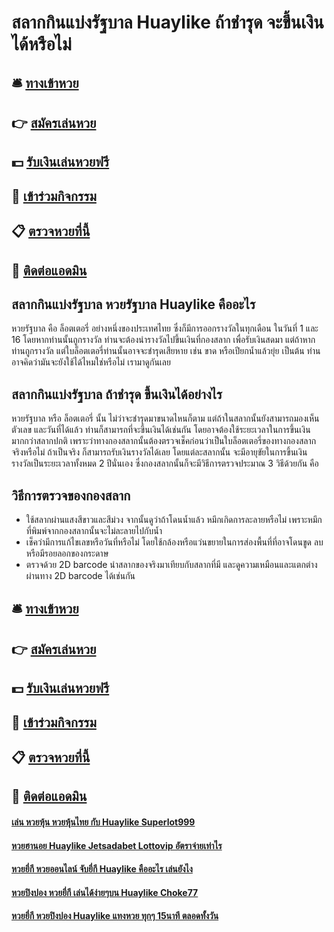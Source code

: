 # สลากกินแบ่งรัฐบาล Huaylike ถ้าชำรุด จะขึ้นเงินได้หรือไม่

## 🛎 [ทางเข้าหวย](https://bit.ly/3LiSs7T)
## 👉 [สมัครเล่นหวย](https://bit.ly/3LiSs7T)
## 💵 [รับเงินเล่นหวยฟรี](https://bit.ly/3RTpm1c)
## 👑 [เข้าร่วมกิจกรรม](https://bit.ly/3RTpm1c)
## 📋 [ตรวจหวยที่นี้](https://bit.ly/3RTpm1c)
## 📱 [ติดต่อแอดมิน](https://bit.ly/3RTpm1c)

## สลากกินแบ่งรัฐบาล หวยรัฐบาล Huaylike คืออะไร
หวยรัฐบาล คือ ล็อตเตอรี่ อย่างหนึ่งของประเทศไทย ซึ่งก็มีการออกรางวัลในทุกเดือน ในวันที่ 1 และ 16  โดยหากท่านนั้นถูกรางวัล ท่านจะต้องนำรางวัลไปขึ้นเงินที่กองสลาก เพื่อรับเงินสดมา แต่ถ้าหากท่านถูกรางวัล แต่ใบล็อตเตอรี่ท่านนั้นอาจจะชำรุดเสียหาย เช่น ขาด หรือเปียกน้ำแล้วยุ่ย เป็นต้น ท่านอาจคิดว่ามันจะยังใช้ได้ไหมใช่หรือไม่ เรามาดูกันเลย

## สลากกินแบ่งรัฐบาล ถ้าชำรุด ขึ้นเงินได้อย่างไร
หวยรัฐบาล หรือ ล็อตเตอรี่ นั้น ไม่ว่าจะชำรุดมาขนาดไหนก็ตาม แต่ถ้าในสลากนั้นยังสามารถมองเห็นตัวเลข และวันที่ได้แล้ว ท่านก็สามารถที่จะขึ้นเงินได้เช่นกัน โดยอาจต้องใช้ระยะเวลาในการขึ้นเงินมากกว่าสลากปกติ เพราะว่าทางกองสลากนั้นต้องตรวจเช็คก่อนว่าเป็นใบล็อตเตอรี่ของทางกองสลากจริงหรือไม่ ถ้าเป็นจริง ก็สามารถรับเงินรางวัลได้เลย โดยแต่ละสลากนั้น จะมีอายุขัยในการขึ้นเงินรางวัลเป็นระยะเวลาทั้งหมด 2 ปีนั่นเอง
ซึ่งกองสลากนั้นก็จะมีวิธีการตรวจประมาณ 3 วิธีด้วยกัน คือ

## วิธีการตรวจของกองสลาก
- ใช้สลากผ่านแสงสีขาวและสีม่วง จากนั้นดูว่าถ้าโดนน้ำแล้ว หมึกเกิดการละลายหรือไม่ เพราะหมึกที่พิมพ์จากกองสลากนั้นจะไม่ละลายไปกับน้ำ
- เช็คว่ามีการแก้ไขเลขหรือวันที่หรือไม่ โดยใช้กล้องหรือแว่นขยายในการส่องพื้นที่ที่อาจโดนขูด ลบ หรือมีรอยลอกของกระดาษ
- ตรวจด้วย 2D barcode นำสลากของจริงมาเทียบกับสลากที่มี และดูความเหมือนและแตกต่างผ่านทาง 2D barcode ได้เช่นกัน

## 🛎 [ทางเข้าหวย](https://bit.ly/3LiSs7T)
## 👉 [สมัครเล่นหวย](https://bit.ly/3LiSs7T)
## 💵 [รับเงินเล่นหวยฟรี](https://bit.ly/3RTpm1c)
## 👑 [เข้าร่วมกิจกรรม](https://bit.ly/3RTpm1c)
## 📋 [ตรวจหวยที่นี้](https://bit.ly/3RTpm1c)
## 📱 [ติดต่อแอดมิน](https://bit.ly/3RTpm1c)

#### [เล่น หวยหุ้น หวยหุ้นไทย กับ Huaylike Superlot999](https://atom.io/themes/เล่น%20หวยหุ้น%20หวยหุ้นไทย%20กับ%20Huaylike%20Superlot999)
#### [หวยฮานอย Huaylike Jetsadabet Lottovip อัตราจ่ายเท่าไร](https://atom.io/themes/หวยฮานอย%20Huaylike%20Jetsadabet%20Lottovip%20อัตราจ่ายเท่าไร)
#### [หวยยี่กี หวยออนไลน์ จับยี่กี Huaylike คืออะไร เล่นยังไง](https://atom.io/themes/หวยยี่กี%20หวยออนไลน์%20จับยี่กี%20Huaylike%20คืออะไร%20เล่นยังไง)
#### [หวยปิงปอง หวยยี่กี เล่นได้ง่ายๆบน Huaylike Choke77](https://atom.io/themes/หวยปิงปอง%20หวยยี่กี%20เล่นได้ง่ายๆบน%20Huaylike%20Choke77)
#### [หวยยี่กี หวยปิงปอง Huaylike แทงหวย ทุกๆ 15นาที ตลอดทั้งวัน](https://atom.io/themes/หวยยี่กี%20หวยปิงปอง%20Huaylike%20แทงหวย%20ทุกๆ%2015นาที%20ตลอดทั้งวัน)
